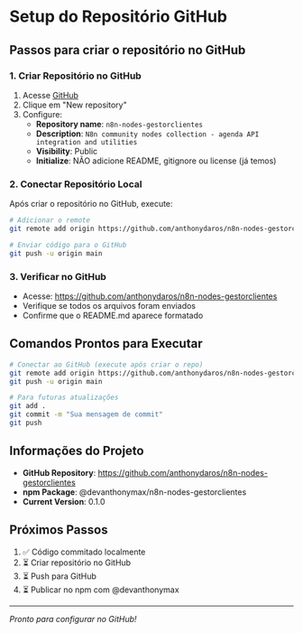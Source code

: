 # Setup do Repositório GitHub

## Passos para criar o repositório no GitHub

### 1. Criar Repositório no GitHub
1. Acesse [GitHub](https://github.com/anthonydaros)
2. Clique em "New repository"
3. Configure:
   - **Repository name**: `n8n-nodes-gestorclientes`
   - **Description**: `N8n community nodes collection - agenda API integration and utilities`
   - **Visibility**: Public
   - **Initialize**: NÃO adicione README, gitignore ou license (já temos)

### 2. Conectar Repositório Local
Após criar o repositório no GitHub, execute:

```bash
# Adicionar o remote
git remote add origin https://github.com/anthonydaros/n8n-nodes-gestorclientes.git

# Enviar código para o GitHub
git push -u origin main
```

### 3. Verificar no GitHub
- Acesse: https://github.com/anthonydaros/n8n-nodes-gestorclientes
- Verifique se todos os arquivos foram enviados
- Confirme que o README.md aparece formatado

## Comandos Prontos para Executar

```bash
# Conectar ao GitHub (execute após criar o repo)
git remote add origin https://github.com/anthonydaros/n8n-nodes-gestorclientes.git
git push -u origin main

# Para futuras atualizações
git add .
git commit -m "Sua mensagem de commit"
git push
```

## Informações do Projeto

- **GitHub Repository**: https://github.com/anthonydaros/n8n-nodes-gestorclientes
- **npm Package**: @devanthonymax/n8n-nodes-gestorclientes
- **Current Version**: 0.1.0

## Próximos Passos

1. ✅ Código commitado localmente
2. ⏳ Criar repositório no GitHub
3. ⏳ Push para GitHub
4. ⏳ Publicar no npm com @devanthonymax

---

*Pronto para configurar no GitHub!* 